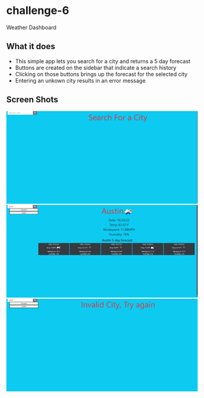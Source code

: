 # challenge-6
Weather Dashboard

## What it does
* This simple app lets you search for a city and returns a 5 day forecast
* Buttons are created on the sidebar that indicate a search history
* Clicking on those buttons brings up the forecast for the selected city
* Entering an unkown city results in an error message

## Screen Shots
![start-screen](./assets/images/startscreen.png)
![5 day forecast with search history](./assets/images/withSearchHistory.png)
![error message](./assets/images/errorMessage.png)